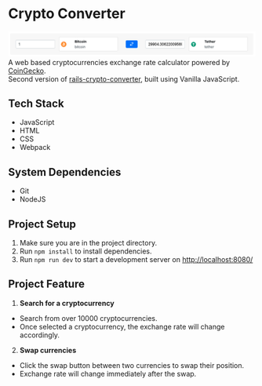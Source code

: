 # Crypto Converter

![Project Screenshot](./src/assets/project-screenshot.png)
A web based cryptocurrencies exchange rate calculator powered by [CoinGecko](https://www.coingecko.com/en/api). <br>
Second version of [rails-crypto-converter](https://github.com/WeiSin99/rails-crypto-converter), built using Vanilla JavaScript.

## Tech Stack

- JavaScript
- HTML
- CSS
- Webpack

## System Dependencies

- Git
- NodeJS

## Project Setup

1. Make sure you are in the project directory.
2. Run `npm install` to install dependencies.
3. Run `npm run dev` to start a development server on [http://localhost:8080/](http://localhost:8080/)

## Project Feature

1. **Search for a cryptocurrency**

- Search from over 10000 cryptocurrencies.
- Once selected a cryptocurrency, the exchange rate will change accordingly.

2. **Swap currencies**

- Click the swap button between two currencies to swap their position.
- Exchange rate will change immediately after the swap.
